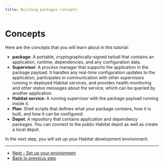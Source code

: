 ```yaml
---
title: Building packages concepts
---
```


# Concepts

Here are the concepts that you will learn about in this tutorial:

-   **package**: A portable, cryptographically-signed tarball that contains an application, runtime, dependencies, and any configuration data.
-   **Supervisor**: A process manager that supports the application in the package payload. It handles any real-time configuration updates to the application, participates in communication with other supervisors running in deployed Habitat services, and provides health monitoring and other status messages about the service, which can be queried by another application.
-   **Habitat service**: A running supervisor with the package payload running inside it.
-   **Plan**: Shell scripts that defines what your package contains, how it is built, and how it can be configured.
-   **Depot**: A repository that contains application and dependency packages. You can connect to the public Habitat depot as well as create a local depot.

In the next step, you will set up your Habitat development environment.

<hr>
<ul class="main-content--button-nav">
  <li><a href="/tutorials/getting-started-setup-environment" class="button cta">Next - Set up your environment</a></li>
  <li><a href="/tutorials/getting-started-overview/">Back to previous step</a></li>
</ul>
